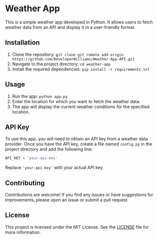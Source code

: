 # Weather App

This is a simple weather app developed in Python. It allows users to fetch weather data from an API and display it in a user-friendly format.

## Installation

1. Clone the repository: `git clone git remote add origin https://github.com/DeveloperWilliams/Weather-App-API.git`
2. Navigate to the project directory: `cd weather-app`
3. Install the required dependencies: `pip install -r requirements.txt`

## Usage

1. Run the app: `python app.py`
2. Enter the location for which you want to fetch the weather data.
3. The app will display the current weather conditions for the specified location.

## API Key

To use this app, you will need to obtain an API key from a weather data provider. Once you have the API key, create a file named `config.py` in the project directory and add the following line:

```python
API_KEY = 'your-api-key'
```

Replace `'your-api-key'` with your actual API key.

## Contributing

Contributions are welcome! If you find any issues or have suggestions for improvements, please open an issue or submit a pull request.

## License

This project is licensed under the MIT License. See the [LICENSE](LICENSE) file for more information.
